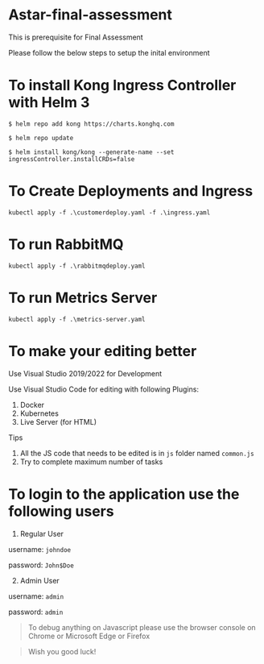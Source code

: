# Astar-final-assessment
This is prerequisite for Final Assessment

Please follow the below steps to setup the inital environment

# To install Kong Ingress Controller with Helm 3

`$ helm repo add kong https://charts.konghq.com`

`$ helm repo update`

`$ helm install kong/kong --generate-name --set ingressController.installCRDs=false`

# To Create Deployments and Ingress
`kubectl apply -f .\customerdeploy.yaml -f .\ingress.yaml`

# To run RabbitMQ
`kubectl apply -f .\rabbitmqdeploy.yaml`

# To run Metrics Server
`kubectl apply -f .\metrics-server.yaml`

# To make your editing better
Use Visual Studio 2019/2022 for Development 

Use Visual Studio Code for editing with following Plugins:

1) Docker 
2) Kubernetes
3) Live Server (for HTML)

Tips

1) All the JS code that needs to be edited is in `js` folder named `common.js`
2) Try to complete maximum number of tasks

# To login to the application use the following users

1) Regular User

username: `johndoe`

password: `John$Doe`

2) Admin User

username: `admin`

password: `admin`

> To debug anything on Javascript please use the browser console on Chrome or Microsoft Edge or Firefox


> Wish you good luck!